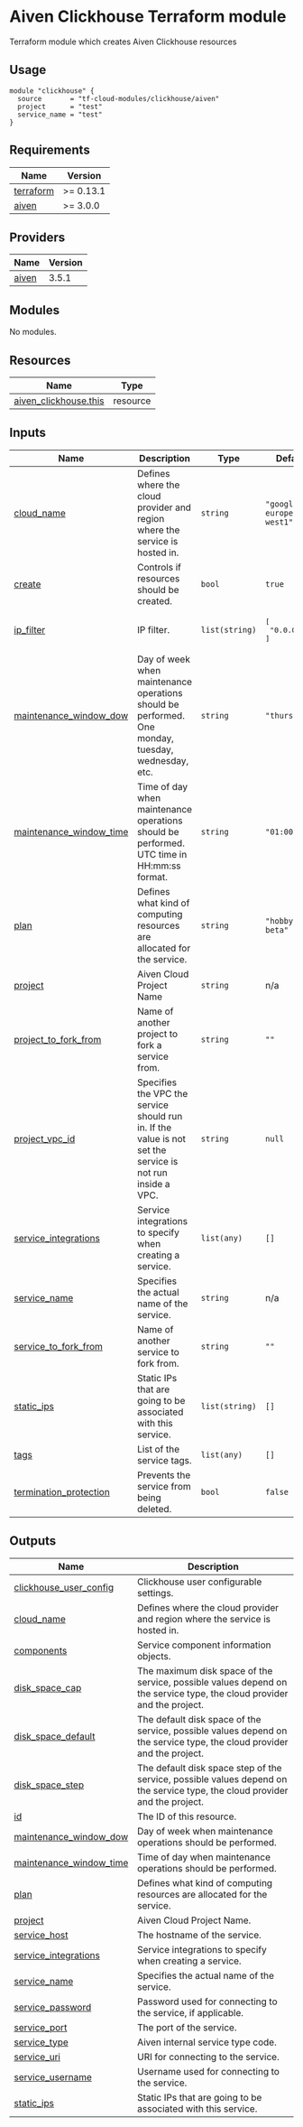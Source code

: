 # Aiven Clickhouse Terraform module

Terraform module which creates Aiven Clickhouse resources

## Usage

```hcl
module "clickhouse" {
  source       = "tf-cloud-modules/clickhouse/aiven"
  project      = "test"
  service_name = "test"
}
```

<!-- BEGIN_TF_DOCS -->
## Requirements

| Name | Version |
|------|---------|
| <a name="requirement_terraform"></a> [terraform](#requirement\_terraform) | >= 0.13.1 |
| <a name="requirement_aiven"></a> [aiven](#requirement\_aiven) | >= 3.0.0 |

## Providers

| Name | Version |
|------|---------|
| <a name="provider_aiven"></a> [aiven](#provider\_aiven) | 3.5.1 |

## Modules

No modules.

## Resources

| Name | Type |
|------|------|
| [aiven_clickhouse.this](https://registry.terraform.io/providers/aiven/aiven/latest/docs/resources/clickhouse) | resource |

## Inputs

| Name | Description | Type | Default | Required |
|------|-------------|------|---------|:--------:|
| <a name="input_cloud_name"></a> [cloud\_name](#input\_cloud\_name) | Defines where the cloud provider and region where the service is hosted in. | `string` | `"google-europe-west1"` | no |
| <a name="input_create"></a> [create](#input\_create) | Controls if resources should be created. | `bool` | `true` | no |
| <a name="input_ip_filter"></a> [ip\_filter](#input\_ip\_filter) | IP filter. | `list(string)` | <pre>[<br>  "0.0.0.0/0"<br>]</pre> | no |
| <a name="input_maintenance_window_dow"></a> [maintenance\_window\_dow](#input\_maintenance\_window\_dow) | Day of week when maintenance operations should be performed. One monday, tuesday, wednesday, etc. | `string` | `"thursday"` | no |
| <a name="input_maintenance_window_time"></a> [maintenance\_window\_time](#input\_maintenance\_window\_time) | Time of day when maintenance operations should be performed. UTC time in HH:mm:ss format. | `string` | `"01:00:00"` | no |
| <a name="input_plan"></a> [plan](#input\_plan) | Defines what kind of computing resources are allocated for the service. | `string` | `"hobbyist-beta"` | no |
| <a name="input_project"></a> [project](#input\_project) | Aiven Cloud Project Name | `string` | n/a | yes |
| <a name="input_project_to_fork_from"></a> [project\_to\_fork\_from](#input\_project\_to\_fork\_from) | Name of another project to fork a service from. | `string` | `""` | no |
| <a name="input_project_vpc_id"></a> [project\_vpc\_id](#input\_project\_vpc\_id) | Specifies the VPC the service should run in. If the value is not set the service is not run inside a VPC. | `string` | `null` | no |
| <a name="input_service_integrations"></a> [service\_integrations](#input\_service\_integrations) | Service integrations to specify when creating a service. | `list(any)` | `[]` | no |
| <a name="input_service_name"></a> [service\_name](#input\_service\_name) | Specifies the actual name of the service. | `string` | n/a | yes |
| <a name="input_service_to_fork_from"></a> [service\_to\_fork\_from](#input\_service\_to\_fork\_from) | Name of another service to fork from. | `string` | `""` | no |
| <a name="input_static_ips"></a> [static\_ips](#input\_static\_ips) | Static IPs that are going to be associated with this service. | `list(string)` | `[]` | no |
| <a name="input_tags"></a> [tags](#input\_tags) | List of the service tags. | `list(any)` | `[]` | no |
| <a name="input_termination_protection"></a> [termination\_protection](#input\_termination\_protection) | Prevents the service from being deleted. | `bool` | `false` | no |

## Outputs

| Name | Description |
|------|-------------|
| <a name="output_clickhouse_user_config"></a> [clickhouse\_user\_config](#output\_clickhouse\_user\_config) | Сlickhouse user configurable settings. |
| <a name="output_cloud_name"></a> [cloud\_name](#output\_cloud\_name) | Defines where the cloud provider and region where the service is hosted in. |
| <a name="output_components"></a> [components](#output\_components) | Service component information objects. |
| <a name="output_disk_space_cap"></a> [disk\_space\_cap](#output\_disk\_space\_cap) | The maximum disk space of the service, possible values depend on the service type, the cloud provider and the project. |
| <a name="output_disk_space_default"></a> [disk\_space\_default](#output\_disk\_space\_default) | The default disk space of the service, possible values depend on the service type, the cloud provider and the project. |
| <a name="output_disk_space_step"></a> [disk\_space\_step](#output\_disk\_space\_step) | The default disk space step of the service, possible values depend on the service type, the cloud provider and the project. |
| <a name="output_id"></a> [id](#output\_id) | The ID of this resource. |
| <a name="output_maintenance_window_dow"></a> [maintenance\_window\_dow](#output\_maintenance\_window\_dow) | Day of week when maintenance operations should be performed. |
| <a name="output_maintenance_window_time"></a> [maintenance\_window\_time](#output\_maintenance\_window\_time) | Time of day when maintenance operations should be performed. |
| <a name="output_plan"></a> [plan](#output\_plan) | Defines what kind of computing resources are allocated for the service. |
| <a name="output_project"></a> [project](#output\_project) | Aiven Cloud Project Name. |
| <a name="output_service_host"></a> [service\_host](#output\_service\_host) | The hostname of the service. |
| <a name="output_service_integrations"></a> [service\_integrations](#output\_service\_integrations) | Service integrations to specify when creating a service. |
| <a name="output_service_name"></a> [service\_name](#output\_service\_name) | Specifies the actual name of the service. |
| <a name="output_service_password"></a> [service\_password](#output\_service\_password) | Password used for connecting to the service, if applicable. |
| <a name="output_service_port"></a> [service\_port](#output\_service\_port) | The port of the service. |
| <a name="output_service_type"></a> [service\_type](#output\_service\_type) | Aiven internal service type code. |
| <a name="output_service_uri"></a> [service\_uri](#output\_service\_uri) | URI for connecting to the service. |
| <a name="output_service_username"></a> [service\_username](#output\_service\_username) | Username used for connecting to the service. |
| <a name="output_static_ips"></a> [static\_ips](#output\_static\_ips) | Static IPs that are going to be associated with this service. |
<!-- END_TF_DOCS -->